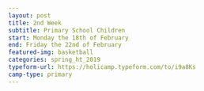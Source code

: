 ```yaml
---
layout: post
title: 2nd Week
subtitle: Primary School Children
start: Monday the 18th of February
end: Friday the 22nd of February
featured-img: basketball
categories: spring_ht_2019
typeform-url: https://holicamp.typeform.com/to/i9a8Ks
camp-type: primary
---
```

